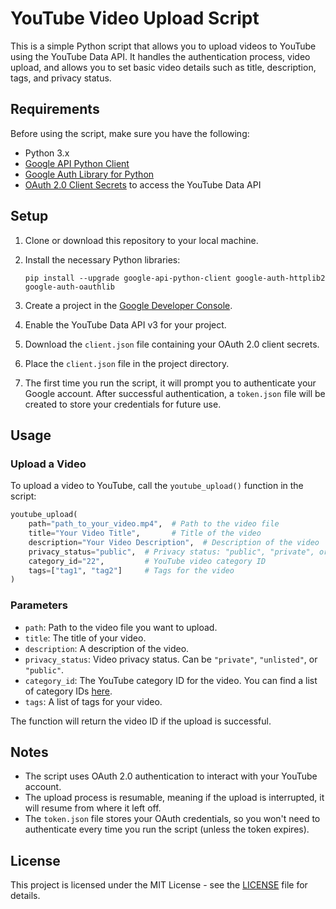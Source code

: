 # YouTube Video Upload Script

This is a simple Python script that allows you to upload videos to YouTube using the YouTube Data API. It handles the authentication process, video upload, and allows you to set basic video details such as title, description, tags, and privacy status.

## Requirements

Before using the script, make sure you have the following:

- Python 3.x
- [Google API Python Client](https://pypi.org/project/google-api-python-client/)
- [Google Auth Library for Python](https://pypi.org/project/google-auth/)
- [OAuth 2.0 Client Secrets](https://console.developers.google.com/) to access the YouTube Data API

## Setup

1. Clone or download this repository to your local machine.
2. Install the necessary Python libraries:

   ```
   pip install --upgrade google-api-python-client google-auth-httplib2 google-auth-oauthlib
   ```

3. Create a project in the [Google Developer Console](https://console.developers.google.com/).
4. Enable the YouTube Data API v3 for your project.
5. Download the `client.json` file containing your OAuth 2.0 client secrets.
6. Place the `client.json` file in the project directory.
7. The first time you run the script, it will prompt you to authenticate your Google account. After successful authentication, a `token.json` file will be created to store your credentials for future use.

## Usage

### Upload a Video

To upload a video to YouTube, call the `youtube_upload()` function in the script:

```python
youtube_upload(
    path="path_to_your_video.mp4",  # Path to the video file
    title="Your Video Title",       # Title of the video
    description="Your Video Description",  # Description of the video
    privacy_status="public",  # Privacy status: "public", "private", or "unlisted"
    category_id="22",         # YouTube video category ID
    tags=["tag1", "tag2"]     # Tags for the video
)
```

### Parameters

- `path`: Path to the video file you want to upload.
- `title`: The title of your video.
- `description`: A description of the video.
- `privacy_status`: Video privacy status. Can be `"private"`, `"unlisted"`, or `"public"`.
- `category_id`: The YouTube category ID for the video. You can find a list of category IDs [here](https://developers.google.com/youtube/v3/docs/videoCategories/list).
- `tags`: A list of tags for your video.

The function will return the video ID if the upload is successful.

## Notes

- The script uses OAuth 2.0 authentication to interact with your YouTube account.
- The upload process is resumable, meaning if the upload is interrupted, it will resume from where it left off.
- The `token.json` file stores your OAuth credentials, so you won't need to authenticate every time you run the script (unless the token expires).

## License

This project is licensed under the MIT License - see the [LICENSE](LICENSE) file for details.
